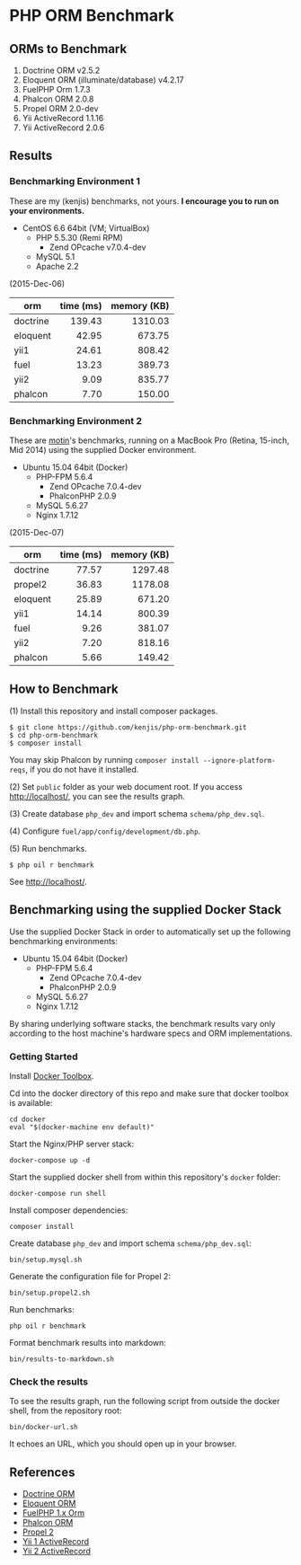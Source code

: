 # PHP ORM Benchmark

## ORMs to Benchmark

1. Doctrine ORM v2.5.2
1. Eloquent ORM (illuminate/database) v4.2.17
1. FuelPHP Orm 1.7.3
1. Phalcon ORM 2.0.8
1. Propel ORM 2.0-dev
1. Yii ActiveRecord 1.1.16
1. Yii ActiveRecord 2.0.6

## Results

### Benchmarking Environment 1

These are my (kenjis) benchmarks, not yours. **I encourage you to run on your environments.**

* CentOS 6.6 64bit (VM; VirtualBox)
  * PHP 5.5.30 (Remi RPM)
    * Zend OPcache v7.0.4-dev
  * MySQL 5.1
  * Apache 2.2

(2015-Dec-06)

|orm                |time (ms)|memory (KB) |
|-------------------|--------:|-----------:|
|doctrine           |   139.43|     1310.03|
|eloquent           |    42.95|      673.75|
|yii1               |    24.61|      808.42|
|fuel               |    13.23|      389.73|
|yii2               |     9.09|      835.77|
|phalcon            |     7.70|      150.00|

### Benchmarking Environment 2

These are [motin](https://github.com/motin)'s benchmarks, running on a MacBook Pro (Retina, 15-inch, Mid 2014) using the supplied Docker environment.

* Ubuntu 15.04 64bit (Docker)
  * PHP-FPM 5.6.4
    * Zend OPcache 7.0.4-dev
    * PhalconPHP 2.0.9
  * MySQL 5.6.27
  * Nginx 1.7.12

(2015-Dec-07)

|orm                |time (ms)|memory (KB) |
|-------------------|--------:|-----------:|
|doctrine           |    77.57|     1297.48|
|propel2            |    36.83|     1178.08|
|eloquent           |    25.89|      671.20|
|yii1               |    14.14|      800.39|
|fuel               |     9.26|      381.07|
|yii2               |     7.20|      818.16|
|phalcon            |     5.66|      149.42|

## How to Benchmark

(1) Install this repository and install composer packages.

~~~
$ git clone https://github.com/kenjis/php-orm-benchmark.git
$ cd php-orm-benchmark
$ composer install
~~~

You may skip Phalcon by running `composer install --ignore-platform-reqs`, if you do not have it installed.

(2) Set `public` folder as your web document root. If you access <http://localhost/>, you can see the results graph.

(3) Create database `php_dev` and import schema `schema/php_dev.sql`.

(4) Configure `fuel/app/config/development/db.php`.

(5) Run benchmarks.

~~~
$ php oil r benchmark
~~~

See <http://localhost/>.

## Benchmarking using the supplied Docker Stack

Use the supplied Docker Stack in order to automatically set up the following benchmarking environments:

* Ubuntu 15.04 64bit (Docker)
  * PHP-FPM 5.6.4
    * Zend OPcache 7.0.4-dev
    * PhalconPHP 2.0.9
  * MySQL 5.6.27
  * Nginx 1.7.12

By sharing underlying software stacks, the benchmark results vary only according to the host machine's hardware specs and ORM implementations.

### Getting Started

Install [Docker Toolbox](https://www.docker.com/docker-toolbox).

Cd into the docker directory of this repo and make sure that docker toolbox is available:
~~~
cd docker
eval "$(docker-machine env default)"
~~~

Start the Nginx/PHP server stack:
~~~
docker-compose up -d
~~~

Start the supplied docker shell from within this repository's `docker` folder:
~~~
docker-compose run shell
~~~

Install composer dependencies:
~~~
composer install
~~~

Create database `php_dev` and import schema `schema/php_dev.sql`:
~~~
bin/setup.mysql.sh
~~~

Generate the configuration file for Propel 2:
~~~
bin/setup.propel2.sh
~~~

Run benchmarks:
~~~
php oil r benchmark
~~~

Format benchmark results into markdown:
~~~
bin/results-to-markdown.sh
~~~

### Check the results

To see the results graph, run the following script from outside the docker shell, from the repository root:

~~~
bin/docker-url.sh
~~~

It echoes an URL, which you should open up in your browser.

## References

* [Doctrine ORM](http://www.doctrine-project.org/projects/orm.html)
* [Eloquent ORM](https://github.com/illuminate/database)
* [FuelPHP 1.x Orm](http://fuelphp.com/docs/packages/orm/intro.html)
* [Phalcon ORM](http://docs.phalconphp.com/en/latest/reference/models.html)
* [Propel 2](http://propelorm.org/)
* [Yii 1 ActiveRecord](http://www.yiiframework.com/doc/guide/1.1/en/database.ar)
* [Yii 2 ActiveRecord](http://www.yiiframework.com/doc-2.0/guide-db-active-record.html)
